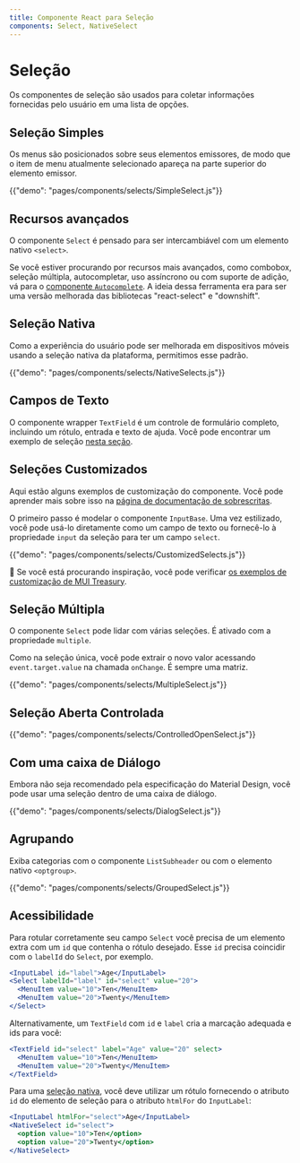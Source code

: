 ```yaml
---
title: Componente React para Seleção
components: Select, NativeSelect
---
```


# Seleção

<p class="description">Os componentes de seleção são usados para coletar informações fornecidas pelo usuário em uma lista de opções.</p>

## Seleção Simples

Os menus são posicionados sobre seus elementos emissores, de modo que o item de menu atualmente selecionado apareça na parte superior do elemento emissor.

{{"demo": "pages/components/selects/SimpleSelect.js"}}

## Recursos avançados

O componente `Select` é pensado para ser intercambiável com um elemento nativo `<select>`.

Se você estiver procurando por recursos mais avançados, como combobox, seleção múltipla, autocompletar, uso assíncrono ou com suporte de adição, vá para o [ componente `Autocomplete`](/components/autocomplete/). A ideia dessa ferramenta era para ser uma versão melhorada das bibliotecas "react-select" e "downshift".

## Seleção Nativa

Como a experiência do usuário pode ser melhorada em dispositivos móveis usando a seleção nativa da plataforma, permitimos esse padrão.

{{"demo": "pages/components/selects/NativeSelects.js"}}

## Campos de Texto

O componente wrapper `TextField` é um controle de formulário completo, incluindo um rótulo, entrada e texto de ajuda. Você pode encontrar um exemplo de seleção [nesta seção](/components/text-fields/#select).

## Seleções Customizados

Aqui estão alguns exemplos de customização do componente. Você pode aprender mais sobre isso na [página de documentação de sobrescritas](/customization/components/).

O primeiro passo é modelar o componente `InputBase`. Uma vez estilizado, você pode usá-lo diretamente como um campo de texto ou fornecê-lo à propriedade `input` da seleção para ter um campo `select`.

{{"demo": "pages/components/selects/CustomizedSelects.js"}}

🎨 Se você está procurando inspiração, você pode verificar [os exemplos de customização de MUI Treasury](https://mui-treasury.com/styles/select).

## Seleção Múltipla

O componente `Select` pode lidar com várias seleções. É ativado com a propriedade `multiple`.

Como na seleção única, você pode extrair o novo valor acessando `event.target.value` na chamada `onChange`. É sempre uma matriz.

{{"demo": "pages/components/selects/MultipleSelect.js"}}

## Seleção Aberta Controlada

{{"demo": "pages/components/selects/ControlledOpenSelect.js"}}

## Com uma caixa de Diálogo

Embora não seja recomendado pela especificação do Material Design, você pode usar uma seleção dentro de uma caixa de diálogo.

{{"demo": "pages/components/selects/DialogSelect.js"}}

## Agrupando

Exiba categorias com o componente `ListSubheader` ou com o elemento nativo `<optgroup>`.

{{"demo": "pages/components/selects/GroupedSelect.js"}}

## Acessibilidade

Para rotular corretamente seu campo `Select` você precisa de um elemento extra com um `id` que contenha o rótulo desejado. Esse `id` precisa coincidir com o `labelId` do `Select`, por exemplo.

```jsx
<InputLabel id="label">Age</InputLabel>
<Select labelId="label" id="select" value="20">
  <MenuItem value="10">Ten</MenuItem>
  <MenuItem value="20">Twenty</MenuItem>
</Select>
```

Alternativamente, um `TextField` com `id` e `label` cria a marcação adequada e ids para você:

```jsx
<TextField id="select" label="Age" value="20" select>
  <MenuItem value="10">Ten</MenuItem>
  <MenuItem value="20">Twenty</MenuItem>
</TextField>
```

Para uma [seleção nativa](#native-select), você deve utilizar um rótulo fornecendo o atributo `id` do elemento de seleção para o atributo `htmlFor` do `InputLabel`:

```jsx
<InputLabel htmlFor="select">Age</InputLabel>
<NativeSelect id="select">
  <option value="10">Ten</option>
  <option value="20">Twenty</option>
</NativeSelect>
```